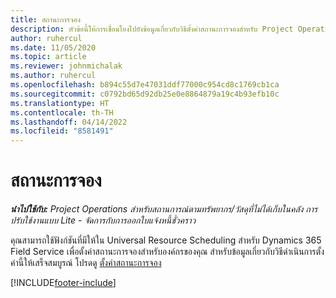 ```yaml
---
title: สถานะการจอง
description: หัวข้อนี้ให้การเชื่อมโยงไปยังข้อมูลเกี่ยวกับวิธีตั้งค่าสถานะการจองสำหรับ Project Operations
author: ruhercul
ms.date: 11/05/2020
ms.topic: article
ms.reviewer: johnmichalak
ms.author: ruhercul
ms.openlocfilehash: b894c55d7e47031ddf77000c954cd8c1769cb1ca
ms.sourcegitcommit: c0792bd65d92db25e0e8864879a19c4b93efb10c
ms.translationtype: HT
ms.contentlocale: th-TH
ms.lasthandoff: 04/14/2022
ms.locfileid: "8581491"
---
```

# <a name="booking-statuses"></a>สถานะการจอง

_**นำไปใช้กับ:** Project Operations สำหรับสถานการณ์ตามทรัพยากร/วัสดุที่ไม่ได้เก็บในคลัง การปรับใช้งานแบบ Lite - จัดการกับการออกใบแจ้งหนี้ชั่วคราว_

คุณสามารถใช้ฟังก์ชันที่มีให้ใน Universal Resource Scheduling สำหรับ Dynamics 365 Field Service เพื่อตั้งค่าสถานะการจองสำหรับองค์กรของคุณ สำหรับข้อมูลเกี่ยวกับวิธีดำเนินการตั้งค่านี้ให้เสร็จสมบูรณ์ โปรดดู [ตั้งค่าสถานะการจอง](/dynamics365/field-service/set-up-booking-statuses)


[!INCLUDE[footer-include](../includes/footer-banner.md)]